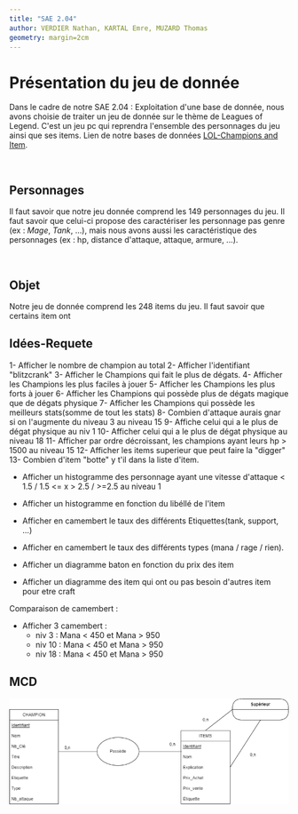 ```yaml
---
title: "SAE 2.04"
author: VERDIER Nathan, KARTAL Emre, MUZARD Thomas
geometry: margin=2cm
---
```


# Présentation du jeu de donnée

Dans le cadre de  notre SAE 2.04 : Exploitation d'une base de donnée, nous avons choisie de traiter un jeu de donnée sur le thème de Leagues of Legend. C'est un jeu pc qui reprendra l'ensemble des personnages du jeu ainsi que ses items.
Lien de notre bases de données [LOL-Champions and Item](https://www.kaggle.com/datasets/gyejr95/league-of-legendslol-champion-and-item-2020).

<br>

## Personnages

Il faut savoir que notre jeu donnée comprend les 149 personnages du jeu. Il faut savoir que celui-ci propose des caractériser les personnage pas genre (ex : *Mage*, *Tank*, ...), mais nous avons aussi les caractéristique des personnages (ex : hp, distance d'attaque, attaque, armure, ...).

<br>

## Objet

Notre jeu de donnée comprend les 248 items du jeu. Il faut savoir que certains item ont  

## Idées-Requete

1- Afficher le nombre de champion au total
2- Afficher l'identifiant "blitzcrank"
3- Afficher le Champions qui fait le plus de dégats.
4- Afficher les Champions les plus faciles à jouer
5- Afficher les Champions les plus forts à jouer
6- Afficher les Champions qui possède plus de dégats magique que de dégats physique
7- Afficher les Champions qui possède les meilleurs stats(somme de tout les stats)
8- Combien d'attaque aurais gnar si on l'augmente du niveau 3 au niveau 15
9- Affiche celui qui a le plus de dégat physique au niv 1
10- Afficher celui qui a le plus de dégat physique au niveau 18
11- Afficher par ordre décroissant, les champions ayant leurs hp > 1500 au niveau 15
12- Afficher les items superieur que peut faire la "digger"
13- Combien d'item "botte" y t'il dans la liste d'item.



- Afficher un histogramme des personnage ayant une vitesse d'attaque < 1.5 / 1.5 <= x > 2.5 / >=2.5 au niveau 1
- Afficher un histogramme en fonction du libéllé de l'item


- Afficher en camembert le taux des différents Etiquettes(tank, support, ...) 
- Afficher en camembert le taux des différents types (mana / rage / rien).

- Afficher un diagramme baton en fonction du prix des item
- Afficher un diagramme des item qui ont ou pas besoin d'autres item pour etre craft

Comparaison de camembert :
- Afficher 3 camembert :
     - niv 3 : Mana < 450 et Mana > 950
     - niv 10 :  Mana < 450 et Mana > 950
     - niv 18 : Mana < 450 et Mana > 950


## MCD

<img src="MCD.png"
     alt="MCD"
     style="float: left; margin-right: 40px;" />

<br>


```mermaid
graph TD;
     POSSEDE-->CHAMPION;

     POSSEDE-->ITEMS;
     SUPERIEUR-->ITEMS;
     SUPERIEUR-->ITEMS;

```
